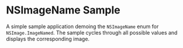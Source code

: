 NSImageName Sample
==================

A simple sample application demoing the `NSImageName` enum for `NSImage.ImageNamed`.
The sample cycles through all possible values and displays the corresponding image.

